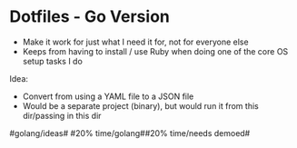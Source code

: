 # Dotfiles - Go Version
- Make it work for just what I need it for, not for everyone else
- Keeps from having to install / use Ruby when doing one of the core OS setup tasks I do

Idea:
* Convert from using a YAML file to a JSON file
* Would be a separate project (binary), but would run it from this dir/passing in this dir

#golang/ideas# #20% time/golang##20% time/needs demoed#